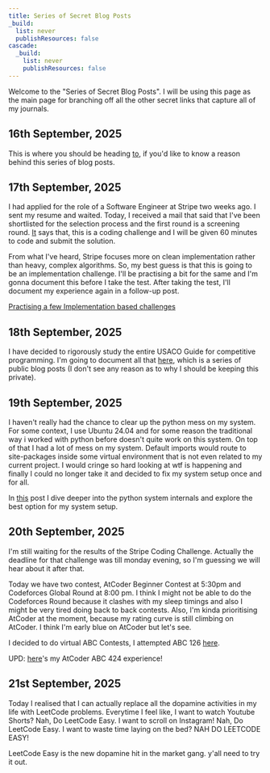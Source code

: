 ```yaml
---
title: Series of Secret Blog Posts
_build:
  list: never
  publishResources: false
cascade:
  _build:
    list: never
    publishResources: false
---
```


Welcome to the "Series of Secret Blog Posts". I will be using this page as the main page for branching off all the other secret links that capture all of my journals.

## 16th September, 2025
This is where you should be heading <a href="/secret/getting-too-rusty">to</a>, if you'd like to know a reason behind this series of blog posts.

## 17th September, 2025
I had applied for the role of a Software Engineer at Stripe two weeks ago. I sent my resume and waited. Today, I received a mail that said that I've been shortlisted for the selection process and the first round is a screening round. <a href="/stripe_invitation.pdf">It</a> says that, this is a coding challenge and I will be given 60 minutes to code and submit the solution. 

From what I've heard, Stripe focuses more on clean implementation rather than heavy, complex algorithms. So, my best guess is that this is going to be an implementation challenge. I'll be practising a bit for the same and I'm gonna document this before I take the test. After taking the test, I'll document my experience again in a follow-up post. 

<a href="/secret/stripe/implementation">Practising a few Implementation based challenges</a>

## 18th September, 2025
I have decided to rigorously study the entire USACO Guide for competitive programming. I'm going to document all that <a href="/competitive_programming/usaco-guide">here</a>, which is a series of public blog posts (I don't see any reason as to why I should be keeping this private). 

## 19th September, 2025
I haven't really had the chance to clear up the python mess on my system. For some context, I use Ubuntu 24.04 and for some reason the traditional way i worked with python before doesn't quite work on this system. On top of that I had a lot of mess on my system. Default imports would route to site-packages inside some virtual environment that is not even related to my current project. I would cringe so hard looking at wtf is happening and finally I could no longer take it and decided to fix my system setup once and for all.

In <a href="blogs/python-virtual-environments/">this</a> post I dive deeper into the python system internals and explore the best option for my system setup.

## 20th September, 2025
I'm still waiting for the results of the Stripe Coding Challenge. Actually the deadline for that challenge was till monday evening, so I'm guessing we will hear about it after that.

Today we have two contest, AtCoder Beginner Contest at 5:30pm and Codeforces Global Round at 8:00 pm. I think I might not be able to do the Codeforces Round because it clashes with my sleep timings and also I might be very tired doing back to back contests. Also, I'm kinda prioritising AtCoder at the moment, because my rating curve is still climbing on AtCoder. I think I'm early blue on AtCoder but let's see. 

I decided to do virtual ABC Contests, I attempted ABC 126 <a href="/competitive_programming/atcoder/abc126/">here</a>.

UPD: <a href="/competitive_programming/atcoder/abc424/">here</a>'s my AtCoder ABC 424 experience! 

## 21st September, 2025
Today I realised that I can actually replace all the dopamine activities in my life with LeetCode problems. Everytime I feel like, I want to watch Youtube Shorts? Nah, Do LeetCode Easy. I want to scroll on Instagram! Nah, Do LeetCode Easy. I want to waste time laying on the bed? NAH DO LEETCODE EASY!

LeetCode Easy is the new dopamine hit in the market gang. y'all need to try it out.



